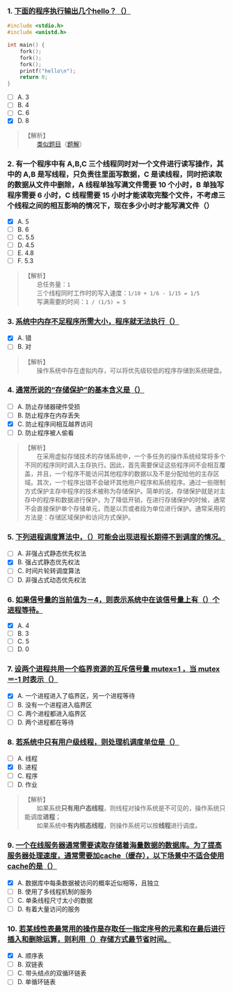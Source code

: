 ### 1. [下面的程序执行输出几个hello？（）](https://www.nowcoder.com/questionTerminal/6432b302f7ca41db963e1adbba6287c1)
```c
#include <stdio.h>
#include <unistd.h>

int main() {
	fork();
	fork();
	fork();
	printf("hello\n");
	return 0;
}
```

- [ ] A. 3
- [ ] B. 4
- [ ] C. 6
- [x] D. 8

> 【解析】<br>
> 　　[类似题目](https://www.nowcoder.com/questionTerminal/1f6cc9c0ef354f86b1727c6c030a1a19)（[题解](https://coolshell.cn/articles/7965.html)）<br>

### 2. 有一个程序中有 A,B,C 三个线程同时对一个文件进行读写操作，其中的 A,B 是写线程，只负责往里面写数据，C 是读线程，同时把读取的数据从文件中删除，A 线程单独写满文件需要 10 个小时，B 单独写程序需要 6 小时，C 线程需要 15 小时才能读取完整个文件，不考虑三个线程之间的相互影响的情况下，现在多少小时才能写满文件（）
- [x] A. 5
- [ ] B. 6
- [ ] C. 5.5
- [ ] D. 4.5
- [ ] E. 4.8
- [ ] F. 5.3

> 【解析】<br>
> 　　总任务量：`1`<br>
> 　　三个线程同时工作时的写入速度：`1/10 + 1/6 - 1/15 = 1/5`<br>
> 　　写满需要的时间：`1 / (1/5) = 5`<br>

### 3. [系统中内存不足程序所需大小，程序就无法执行（）](https://www.nowcoder.com/questionTerminal/7a701a218e204178a83dd535ecef1df9)
- [x] A. 错
- [ ] B. 对

> 【解析】<br>
> 　　操作系统中存在虚拟内存，可以将优先级较低的程序存储到系统硬盘。<br>

### 4. [通常所说的“存储保护”的基本含义是（）](https://www.nowcoder.com/questionTerminal/ecde470bb3ce47819afb2199ae792f0c)
- [ ] A. 防止存储器硬件受损
- [ ] B. 防止程序在内存丢失
- [x] C. 防止程序间相互越界访问
- [ ] D. 防止程序被人偷看

> 【解析】<br>
> 　　在采用虚拟存储技术的存储系统中，一个多任务的操作系统经常将多个不同的程序同时调入主存执行。因此，首先需要保证这些程序间不会相互覆盖，并且，一个程序不能访问其他程序的数据以及不是分配给他的主存区域。其次，一个程序出错不会破坏其他用户程序和系统程序。通过一些限制方式保护主存中程序的技术被称为存储保护。简单的说，存储保护就是对主存中的程序和数据进行保护，为了降低开销，在进行存储保护的时候，通常不会直接保护单个存储单元，而是以页或者段为单位进行保护。通常采用的方法是：存储区域保护和访问方式保护。<br>

### 5. [下列进程调度算法中，（）可能会出现进程长期得不到调度的情况。](https://www.nowcoder.com/questionTerminal/3c9c7f5aa1594471bc4027c1287d2df4)
- [ ] A. 非强占式静态优先权法
- [x] B. 强占式静态优先权法
- [ ] C. 时间片轮转调度算法
- [ ] D. 非强占式动态优先权法

### 6. [如果信号量的当前值为－4，则表示系统中在该信号量上有（）个进程等待。](https://www.nowcoder.com/questionTerminal/75409809e96c41e88a47bf07cbb08282)
- [x] A. 4
- [ ] B. 3
- [ ] C. 5
- [ ] D. 0

### 7. [设两个进程共用一个临界资源的互斥信号量 mutex=1 ，当 mutex＝-1 时表示（）](https://www.nowcoder.com/questionTerminal/46796db64688482c909865831a07bb99)
- [x] A. 一个进程进入了临界区，另一个进程等待
- [ ] B. 没有一个进程进入临界区
- [ ] C. 两个进程都进入临界区
- [ ] D. 两个进程都在等待

### 8. [若系统中只有用户级线程，则处理机调度单位是（）](https://www.nowcoder.com/questionTerminal/e73982cafdae4ab686d31e9737e02bd4)
- [ ] A. 线程
- [x] B. 进程
- [ ] C. 程序
- [ ] D. 作业

> 【解析】<br>
> 　　如果系统**只有用户态线程**，则线程对操作系统是不可见的，操作系统只能调度**进程**；<br>
> 　　如果系统中**有内核态线程**，则操作系统可以按**线程**进行调度。<br>

### 9. [一个在线服务器通常需要读取存储着海量数据的数据库。为了提高服务器处理速度，通常需要加cache（缓存），以下场景中不适合使用cache的是（）](https://www.nowcoder.com/questionTerminal/1988369936e24c9089461b91296100ce)
- [x] A. 数据库中每条数据被访问的概率近似相等，且独立
- [ ] B. 使用了多线程机制的服务
- [ ] C. 单条线程尺寸太小的数据
- [ ] D. 有着大量访问的服务

### 10. [若某线性表最常用的操作是存取任一指定序号的元素和在最后进行插入和删除运算，则利用（）存储方式最节省时间。](https://www.nowcoder.com/questionTerminal/8c546b7fce814370804e3bdff277f5f1)
- [x] A. 顺序表
- [ ] B. 双链表
- [ ] C. 带头结点的双循环链表
- [ ] D. 单循环链表
